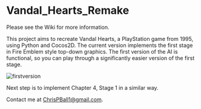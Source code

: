 # Vandal_Hearts_Remake

Please see the Wiki for more information.

This project aims to recreate Vandal Hearts, a PlayStation game from 1995, using Python and Cocos2D.  The 
current version implements the first stage in Fire Emblem style top-down graphics.  The first version of the AI is functional, so you can play through a significantly easier version of the first stage.

![firstversion](https://cloud.githubusercontent.com/assets/17120563/17098421/586ccd0e-52b6-11e6-9c21-fc7e263cfc79.png)

Next step is to implement Chapter 4, Stage 1 in a similar way.

Contact me at ChrisPBall1@gmail.com.
